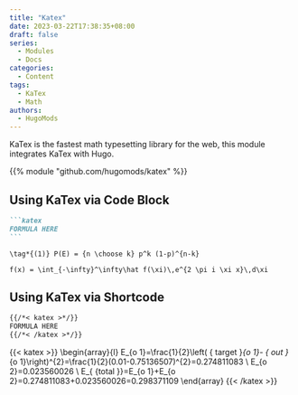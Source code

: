 ```yaml
---
title: "Katex"
date: 2023-03-22T17:38:35+08:00
draft: false
series:
  - Modules
  - Docs
categories:
  - Content
tags:
  - KaTex
  - Math
authors:
  - HugoMods
---
```


KaTex is the fastest math typesetting library for the web, this module integrates KaTex with Hugo.

<!--more-->

{{% module "github.com/hugomods/katex" %}}

## Using KaTex via Code Block

````markdown
```katex
FORMULA HERE
```
````

```katex
\tag*{(1)} P(E) = {n \choose k} p^k (1-p)^{n-k}
```

```katex
f(x) = \int_{-\infty}^\infty\hat f(\xi)\,e^{2 \pi i \xi x}\,d\xi
```

## Using KaTex via Shortcode

````markdown
{{/*< katex >*/}}
FORMULA HERE
{{/*< /katex >*/}}
````

{{< katex >}}
  \begin{array}{l}
  E_{o 1}=\frac{1}{2}\left( { target }_{o 1}- { out }_{o 1}\right)^{2}=\frac{1}{2}(0.01-0.75136507)^{2}=0.274811083 \\
  E_{o 2}=0.023560026 \\
  E_{ {total }}=E_{o 1}+E_{o 2}=0.274811083+0.023560026=0.298371109
  \end{array}
{{< /katex >}}
